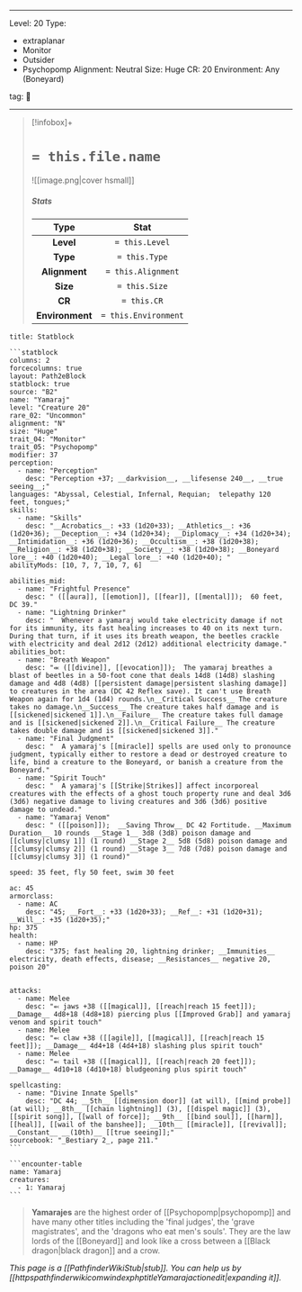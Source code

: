 
---


Level: 20
Type:
- extraplanar
- Monitor
- Outsider
- Psychopomp
Alignment: Neutral
Size: Huge
CR: 20
Environment: Any (Boneyard)


tag: 👹

---

> [!infobox]+
> #  `= this.file.name`
> ![[image.png|cover hsmall]]
> ##### Stats
> Type | Stat |
> :---:|:---:|
> **Level** | `= this.Level` |
> **Type** | `= this.Type` |
> **Alignment** | `= this.Alignment` |
> **Size** | `= this.Size` |
> **CR** | `= this.CR` |
> **Environment** | `= this.Environment` |




````ad-info
title: Statblock

```statblock
columns: 2
forcecolumns: true
layout: Path2eBlock
statblock: true
source: "B2"
name: "Yamaraj"
level: "Creature 20"
rare_02: "Uncommon"
alignment: "N"
size: "Huge"
trait_04: "Monitor"
trait_05: "Psychopomp"
modifier: 37
perception:
  - name: "Perception"
    desc: "Perception +37; __darkvision__, __lifesense 240__, __true seeing__;"
languages: "Abyssal, Celestial, Infernal, Requian;  telepathy 120 feet, tongues;"
skills:
  - name: "Skills"
    desc: "__Acrobatics__: +33 (1d20+33); __Athletics__: +36 (1d20+36); __Deception__: +34 (1d20+34); __Diplomacy__: +34 (1d20+34); __Intimidation__: +36 (1d20+36); __Occultism__: +38 (1d20+38); __Religion__: +38 (1d20+38); __Society__: +38 (1d20+38); __Boneyard lore__: +40 (1d20+40); __Legal lore__: +40 (1d20+40); "
abilityMods: [10, 7, 7, 10, 7, 6]

abilities_mid:
  - name: "Frightful Presence"
    desc: " ([[aura]], [[emotion]], [[fear]], [[mental]]);  60 feet, DC 39."
  - name: "Lightning Drinker"
    desc: "  Whenever a yamaraj would take electricity damage if not for its immunity, its fast healing increases to 40 on its next turn. During that turn, if it uses its breath weapon, the beetles crackle with electricity and deal 2d12 (2d12) additional electricity damage."
abilities_bot:
  - name: "Breath Weapon"
    desc: "⬺ ([[divine]], [[evocation]]);  The yamaraj breathes a blast of beetles in a 50-foot cone that deals 14d8 (14d8) slashing damage and 4d8 (4d8) [[persistent damage|persistent slashing damage]] to creatures in the area (DC 42 Reflex save). It can't use Breath Weapon again for 1d4 (1d4) rounds.\n__Critical Success__ The creature takes no damage.\n__Success__ The creature takes half damage and is [[sickened|sickened 1]].\n__Failure__ The creature takes full damage and is [[sickened|sickened 2]].\n__Critical Failure__ The creature takes double damage and is [[sickened|sickened 3]]."
  - name: "Final Judgment"
    desc: "  A yamaraj's [[miracle]] spells are used only to pronounce judgment, typically either to restore a dead or destroyed creature to life, bind a creature to the Boneyard, or banish a creature from the Boneyard."
  - name: "Spirit Touch"
    desc: "  A yamaraj's [[Strike|Strikes]] affect incorporeal creatures with the effects of a ghost touch property rune and deal 3d6 (3d6) negative damage to living creatures and 3d6 (3d6) positive damage to undead."
  - name: "Yamaraj Venom"
    desc: " ([[poison]]);  __Saving Throw__ DC 42 Fortitude. __Maximum Duration__ 10 rounds __Stage 1__ 3d8 (3d8) poison damage and [[clumsy|clumsy 1]] (1 round) __Stage 2__ 5d8 (5d8) poison damage and [[clumsy|clumsy 2]] (1 round) __Stage 3__ 7d8 (7d8) poison damage and [[clumsy|clumsy 3]] (1 round)"

speed: 35 feet, fly 50 feet, swim 30 feet

ac: 45
armorclass:
  - name: AC
    desc: "45; __Fort__: +33 (1d20+33); __Ref__: +31 (1d20+31); __Will__: +35 (1d20+35);"
hp: 375
health:
  - name: HP
    desc: "375; fast healing 20, lightning drinker; __Immunities__ electricity, death effects, disease; __Resistances__ negative 20, poison 20"


attacks:
  - name: Melee
    desc: "⬻ jaws +38 ([[magical]], [[reach|reach 15 feet]]); __Damage__ 4d8+18 (4d8+18) piercing plus [[Improved Grab]] and yamaraj venom and spirit touch"
  - name: Melee
    desc: "⬻ claw +38 ([[agile]], [[magical]], [[reach|reach 15 feet]]); __Damage__ 4d4+18 (4d4+18) slashing plus spirit touch"
  - name: Melee
    desc: "⬻ tail +38 ([[magical]], [[reach|reach 20 feet]]); __Damage__ 4d10+18 (4d10+18) bludgeoning plus spirit touch"

spellcasting:
  - name: "Divine Innate Spells"
    desc: "DC 44; __5th__ [[dimension door]] (at will), [[mind probe]] (at will); __8th__ [[chain lightning]] (3), [[dispel magic]] (3), [[spirit song]], [[wall of force]]; __9th__ [[bind soul]], [[harm]], [[heal]], [[wail of the banshee]]; __10th__ [[miracle]], [[revival]]; __Constant__ __(10th)__ [[true seeing]];"
sourcebook: "_Bestiary 2_, page 211."
```

```encounter-table
name: Yamaraj
creatures:
  - 1: Yamaraj
```

````



> **Yamarajes** are the highest order of [[Psychopomp|psychopomp]] and have many other titles including the 'final judges', the 'grave magistrates', and the 'dragons who eat men's souls'. They are the law lords of the [[Boneyard]] and look like a cross between a [[Black dragon|black dragon]] and a crow.



*This page is a [[PathfinderWikiStub|stub]]. You can help us by [[httpspathfinderwikicomwindexphptitleYamarajactionedit|expanding it]].*










